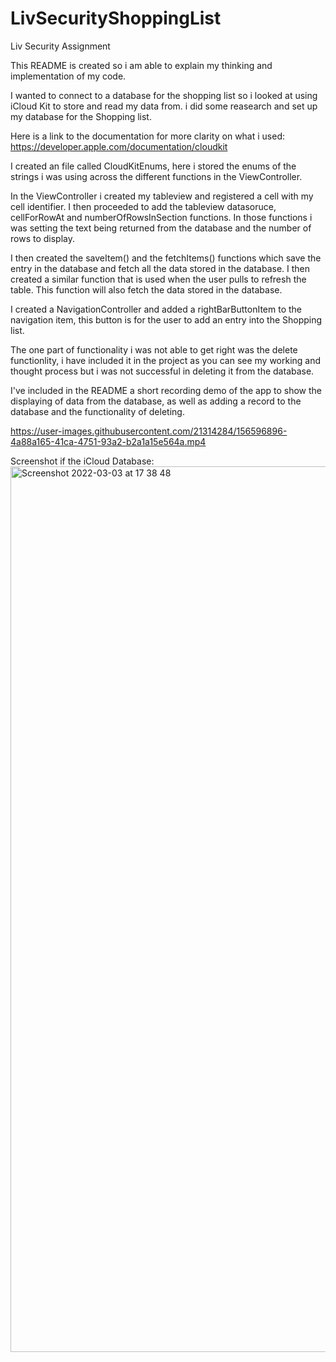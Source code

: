 # LivSecurityShoppingList
Liv Security Assignment

This README is created so i am able to explain my thinking and implementation of my code.

I wanted to connect to a database for the shopping list so i looked at using iCloud Kit to store and read my data from. i did some reasearch and set up my database
for the Shopping list.

Here is a link to the documentation for more clarity on what i used: https://developer.apple.com/documentation/cloudkit

I created an file called CloudKitEnums, here i stored the enums of the strings i was using across the different functions in the ViewController.

In the ViewController i created my tableview and registered a cell with my cell identifier. I then proceeded to add the tableview datasoruce, cellForRowAt 
and numberOfRowsInSection functions. In those functions i was setting the text being returned from the database and the number of rows to display.

I then created the saveItem() and the fetchItems() functions which save the entry in the database and fetch all the data stored in the database. I then created 
a similar function that is used when the user pulls to refresh the table. This function will also fetch the data stored in the database.

I created a NavigationController and added a rightBarButtonItem to the navigation item, this button is for the user to add an entry into the Shopping list.

The one part of functionality i was not able to get right was the delete functionlity, i have included it in the project as you can see my working and thought process
but i was not successful in deleting it from the database. 

I've included in the README a short recording demo of the app to show the displaying of data from the database, as well as adding a record to the database and 
the functionality of deleting.

https://user-images.githubusercontent.com/21314284/156596896-4a88a165-41ca-4751-93a2-b2a1a15e564a.mp4

Screenshot if the iCloud Database: 
<img width="1417" alt="Screenshot 2022-03-03 at 17 38 48" src="https://user-images.githubusercontent.com/21314284/156598400-7529ba2d-a307-4840-a5f3-5f6cb139a5be.png">


